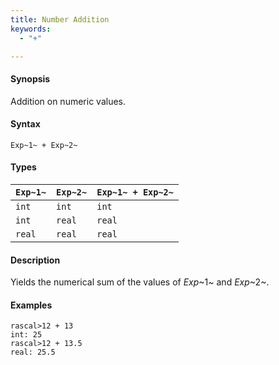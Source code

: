 ```yaml
---
title: Number Addition
keywords:
  - "+"

---
```


#### Synopsis

Addition on numeric values.

#### Syntax

`Exp~1~ + Exp~2~`

#### Types


| `Exp~1~`  |  `Exp~2~` | `Exp~1~ + Exp~2~`  |
| --- | --- | --- |
| `int`      |  `int`     | `int`                 |
| `int`      |  `real`    | `real`                |
| `real`     |  `real`    | `real`                |


#### Description

Yields the numerical sum of the values of _Exp_~1~ and _Exp_~2~.

#### Examples


```rascal-shell 
rascal>12 + 13
int: 25
rascal>12 + 13.5
real: 25.5
```


